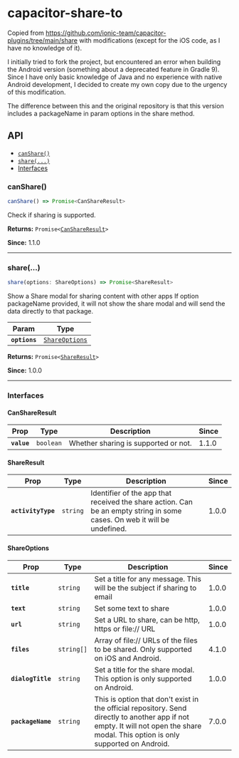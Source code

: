 # capacitor-share-to

Copied from https://github.com/ionic-team/capacitor-plugins/tree/main/share with modifications (except for the iOS code, as I have no knowledge of it).


I initially tried to fork the project, but encountered an error when building the Android version (something about a deprecated feature in Gradle 9). Since I have only basic knowledge of Java and no experience with native Android development, I decided to create my own copy due to the urgency of this modification.

The difference between this and the original repository is that this version includes a packageName in param options in the share method.
## API

<docgen-index>

* [`canShare()`](#canshare)
* [`share(...)`](#share)
* [Interfaces](#interfaces)

</docgen-index>

<docgen-api>
<!--Update the source file JSDoc comments and rerun docgen to update the docs below-->

### canShare()

```typescript
canShare() => Promise<CanShareResult>
```

Check if sharing is supported.

**Returns:** <code>Promise&lt;<a href="#canshareresult">CanShareResult</a>&gt;</code>

**Since:** 1.1.0

--------------------


### share(...)

```typescript
share(options: ShareOptions) => Promise<ShareResult>
```

Show a Share modal for sharing content with other apps
If option packageName provided, it will not show the share modal and will send the data directly to that package.

| Param         | Type                                                  |
| ------------- | ----------------------------------------------------- |
| **`options`** | <code><a href="#shareoptions">ShareOptions</a></code> |

**Returns:** <code>Promise&lt;<a href="#shareresult">ShareResult</a>&gt;</code>

**Since:** 1.0.0

--------------------


### Interfaces


#### CanShareResult

| Prop        | Type                 | Description                          | Since |
| ----------- | -------------------- | ------------------------------------ | ----- |
| **`value`** | <code>boolean</code> | Whether sharing is supported or not. | 1.1.0 |


#### ShareResult

| Prop               | Type                | Description                                                                                                              | Since |
| ------------------ | ------------------- | ------------------------------------------------------------------------------------------------------------------------ | ----- |
| **`activityType`** | <code>string</code> | Identifier of the app that received the share action. Can be an empty string in some cases. On web it will be undefined. | 1.0.0 |


#### ShareOptions

| Prop              | Type                  | Description                                                                                                                                                                        | Since |
| ----------------- | --------------------- | ---------------------------------------------------------------------------------------------------------------------------------------------------------------------------------- | ----- |
| **`title`**       | <code>string</code>   | Set a title for any message. This will be the subject if sharing to email                                                                                                          | 1.0.0 |
| **`text`**        | <code>string</code>   | Set some text to share                                                                                                                                                             | 1.0.0 |
| **`url`**         | <code>string</code>   | Set a URL to share, can be http, https or file:// URL                                                                                                                              | 1.0.0 |
| **`files`**       | <code>string[]</code> | Array of file:// URLs of the files to be shared. Only supported on iOS and Android.                                                                                                | 4.1.0 |
| **`dialogTitle`** | <code>string</code>   | Set a title for the share modal. This option is only supported on Android.                                                                                                         | 1.0.0 |
| **`packageName`** | <code>string</code>   | This is option that don't exist in the official repository. Send directly to another app if not empty. It will not open the share modal. This option is only supported on Android. | 7.0.0 |

</docgen-api>
